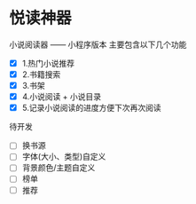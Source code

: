 # 悦读神器

小说阅读器 —— 小程序版本 主要包含以下几个功能

- [x] 1.热门小说推荐
- [x] 2.书籍搜索
- [x] 3.书架
- [x] 4.小说阅读 + 小说目录
- [x] 5.记录小说阅读的进度方便下次再次阅读

待开发

- [ ] 换书源
- [ ] 字体(大小、类型)自定义
- [ ] 背景颜色/主题自定义
- [ ] 榜单
- [ ] 推荐